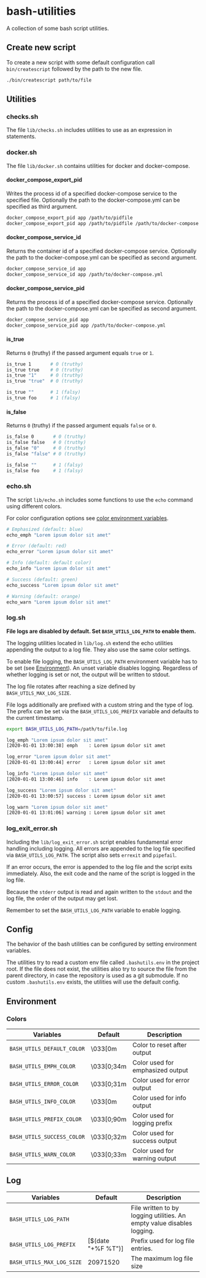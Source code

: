 # bash-utilities

A collection of some bash script utilities.

## Create new script

To create a new script with some default configuration call `bin/createscript` followed by the path to the new file.

```bash
./bin/createscript path/to/file
```

## Utilities

### checks.sh

The file `lib/checks.sh` includes utilities to use as an expression in statements.

### docker.sh

The file `lib/docker.sh` contains utilities for docker and docker-compose.

#### docker_compose_export_pid

Writes the process id of a specified docker-compose service to the specified file. Optionally the path to the docker-compose.yml can be specified as third argument.

```bash
docker_compose_export_pid app /path/to/pidfile
docker_compose_export_pid app /path/to/pidfile /path/to/docker-compose.yml
```

#### docker_compose_service_id

Returns the container id of a specified docker-compose service. Optionally the path to the docker-compose.yml can be specified as second argument.

```bash
docker_compose_service_id app
docker_compose_service_id app /path/to/docker-compose.yml
```

#### docker_compose_service_pid

Returns the process id of a specified docker-compose service. Optionally the path to the docker-compose.yml can be specified as second argument.

```bash
docker_compose_service_pid app
docker_compose_service_pid app /path/to/docker-compose.yml
```

#### is_true

Returns `0` (truthy) if the passed argument equals `true` or `1`.

```bash
is_true 1       # 0 (truthy)
is_true true    # 0 (truthy)
is_true "1"     # 0 (truthy)
is_true "true"  # 0 (truthy)

is_true ""      # 1 (falsy)
is_true foo     # 1 (falsy)
```

#### is_false

Returns `0` (truthy) if the passed argument equals `false` or `0`.

```bash
is_false 0       # 0 (truthy)
is_false false   # 0 (truthy)
is_false "0"     # 0 (truthy)
is_false "false" # 0 (truthy)

is_false ""      # 1 (falsy)
is_false foo     # 1 (falsy)
```

### echo.sh

The script `lib/echo.sh` includes some functions to use the `echo` command using different colors.

For color configuration options see [color environment variables](#colors).

```bash
# Emphasized (default: blue)
echo_emph "Lorem ipsum dolor sit amet"

# Error (default: red)
echo_error "Lorem ipsum dolor sit amet"

# Info (default: default color)
echo_info "Lorem ipsum dolor sit amet"

# Success (default: green)
echo_success "Lorem ipsum dolor sit amet"

# Warning (default: orange)
echo_warn "Lorem ipsum dolor sit amet"
```

### log.sh

**File logs are disabled by default. Set `BASH_UTILS_LOG_PATH` to enable them.**

The logging utilities located in `lib/log.sh` extend the echo utilities appending the output to a log file. They also use the same color settings.

To enable file logging, the `BASH_UTILS_LOG_PATH` environment variable has to be set (see [Environment](#environment)). An unset variable disables logging. Regardless of whether logging is set or not, the output will be written to stdout.

The log file rotates after reaching a size defined by `BASH_UTILS_MAX_LOG_SIZE`.

File logs additionally are prefixed with a custom string and the type of log. The prefix can be set via the `BASH_UTILS_LOG_PREFIX` variable and defaults to the current timestamp.

```bash
export BASH_UTILS_LOG_PATH=/path/to/file.log

log_emph "Lorem ipsum dolor sit amet"
[2020-01-01 13:00:38] emph    : Lorem ipsum dolor sit amet

log_error "Lorem ipsum dolor sit amet"
[2020-01-01 13:00:44] error   : Lorem ipsum dolor sit amet

log_info "Lorem ipsum dolor sit amet"
[2020-01-01 13:00:46] info    : Lorem ipsum dolor sit amet

log_success "Lorem ipsum dolor sit amet"
[2020-01-01 13:00:57] success : Lorem ipsum dolor sit amet

log_warn "Lorem ipsum dolor sit amet"
[2020-01-01 13:01:06] warning : Lorem ipsum dolor sit amet
```

### log_exit_error.sh

Including the `lib/log_exit_error.sh` script enables fundamental error handling including logging. All errors are appended to the log file specified via `BASH_UTILS_LOG_PATH`. The script also sets `errexit` and `pipefail`.

If an error occurs, the error is appended to the log file and the script exits immediately. Also, the exit code and the name of the script is logged in the log file.

Because the `stderr` output is read and again written to the `stdout` and the log file, the order of the output may get lost.

Remember to set the `BASH_UTILS_LOG_PATH` variable to enable logging.

## Config

The behavior of the bash utilities can be configured by setting environment variables.

The utilities try to read a custom env file called `.bashutils.env` in the project root. If the file does not exist, the utilities also try to source the file from the parent directory, in case the repository is used as a git submodule. If no custom `.bashutils.env` exists, the utilities will use the default config.

## Environment

### Colors

| Variables                  | Default    | Description                      |
| -------------------------- | ---------- | -------------------------------- |
| `BASH_UTILS_DEFAULT_COLOR` | \033[0m    | Color to reset after output      |
| `BASH_UTILS_EMPH_COLOR`    | \033[0;34m | Color used for emphasized output |
| `BASH_UTILS_ERROR_COLOR`   | \033[0;31m | Color used for error output      |
| `BASH_UTILS_INFO_COLOR`    | \033[0m    | Color used for info output       |
| `BASH_UTILS_PREFIX_COLOR`  | \033[0;90m | Color used for logging prefix    |
| `BASH_UTILS_SUCCESS_COLOR` | \033[0;32m | Color used for success output    |
| `BASH_UTILS_WARN_COLOR`    | \033[0;33m | Color used for warning output    |

## Log

| Variables                 | Default            | Description                                                            |
| ------------------------- | ------------------ | ---------------------------------------------------------------------- |
| `BASH_UTILS_LOG_PATH`     |                    | File written to by logging utilities. An empty value disables logging. |
| `BASH_UTILS_LOG_PREFIX`   | [$(date "+%F %T")] | Prefix used for log file entries.                                      |
| `BASH_UTILS_MAX_LOG_SIZE` | 20971520           | The maximum log file size                                              |

